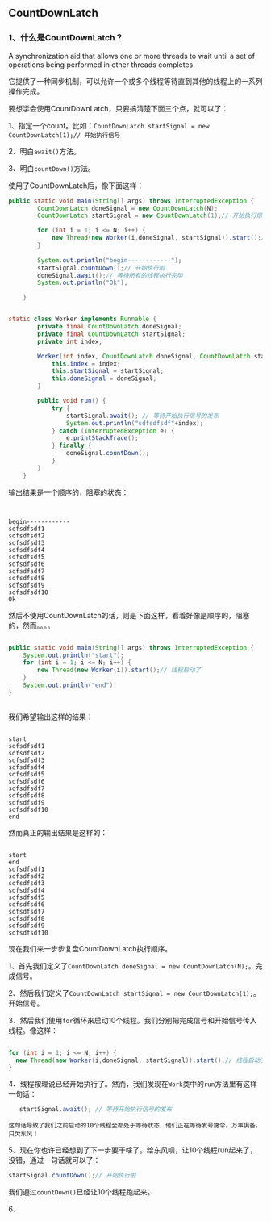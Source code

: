## CountDownLatch

### 1、什么是CountDownLatch？

A synchronization aid that allows one or more threads to wait until a set of operations being performed in other threads completes. 

它提供了一种同步机制，可以允许一个或多个线程等待直到其他的线程上的一系列操作完成。


要想学会使用CountDownLatch，只要搞清楚下面三个点，就可以了：

1、指定一个count。比如：`CountDownLatch startSignal = new CountDownLatch(1);// 开始执行信号`

2、明白`await()`方法。

3、明白`countDown()`方法。


使用了CountDownLatch后，像下面这样：

``` java
public static void main(String[] args) throws InterruptedException {
		CountDownLatch doneSignal = new CountDownLatch(N);
		CountDownLatch startSignal = new CountDownLatch(1);// 开始执行信号

		for (int i = 1; i <= N; i++) {
			new Thread(new Worker(i,doneSignal, startSignal)).start();// 线程启动了
		}
		
		System.out.println("begin------------");
		startSignal.countDown();// 开始执行啦
		doneSignal.await();// 等待所有的线程执行完毕
		System.out.println("Ok");

	}
```

```java

static class Worker implements Runnable {
		private final CountDownLatch doneSignal;
		private final CountDownLatch startSignal;
		private int index;

		Worker(int index, CountDownLatch doneSignal, CountDownLatch startSignal) {
			this.index = index;
			this.startSignal = startSignal;
			this.doneSignal = doneSignal;
		}

		public void run() {
			try {
				startSignal.await(); // 等待开始执行信号的发布
				System.out.println("sdfsdfsdf"+index);
			} catch (InterruptedException e) {
				e.printStackTrace();
			} finally {
				doneSignal.countDown();
			}
		}
	}

```
输出结果是一个顺序的，阻塞的状态：

```log


begin------------
sdfsdfsdf1
sdfsdfsdf2
sdfsdfsdf3
sdfsdfsdf4
sdfsdfsdf5
sdfsdfsdf6
sdfsdfsdf7
sdfsdfsdf8
sdfsdfsdf9
sdfsdfsdf10
Ok

```


然后不使用CountDownLatch的话，则是下面这样，看着好像是顺序的，阻塞的，然而。。。。

```java

public static void main(String[] args) throws InterruptedException {
	System.out.println("start");
	for (int i = 1; i <= N; i++) {
		new Thread(new Worker(i)).start();// 线程启动了
	}
	System.out.println("end");
}
	
```

我们希望输出这样的结果：

 ```log
 
 start
sdfsdfsdf1
sdfsdfsdf2
sdfsdfsdf3
sdfsdfsdf4
sdfsdfsdf5
sdfsdfsdf6
sdfsdfsdf7
sdfsdfsdf8
sdfsdfsdf9
sdfsdfsdf10
end

 ```
然而真正的输出结果是这样的：

```log

start
end
sdfsdfsdf1
sdfsdfsdf2
sdfsdfsdf3
sdfsdfsdf4
sdfsdfsdf5
sdfsdfsdf6
sdfsdfsdf7
sdfsdfsdf8
sdfsdfsdf9
sdfsdfsdf10

```


现在我们来一步步复盘CountDownLatch执行顺序。

1、首先我们定义了`CountDownLatch doneSignal = new CountDownLatch(N);`。完成信号。

2、然后我们定义了`CountDownLatch startSignal = new CountDownLatch(1);`。开始信号。

3、然后我们使用`for`循环来启动10个线程。我们分别把完成信号和开始信号传入线程。像这样：
  
  ```java
  
  for (int i = 1; i <= N; i++) {
	new Thread(new Worker(i,doneSignal, startSignal)).start();// 线程启动了
  }
  
  ```
  
 4、线程按理说已经开始执行了。然而，我们发现在`Work`类中的`run`方法里有这样一句话：
 
 ```java
    startSignal.await(); // 等待开始执行信号的发布
 ```
    这句话导致了我们之前启动的10个线程全都处于等待状态，他们正在等待发号施令。万事俱备，只欠东风！
 
 5、现在你也许已经想到了下一步要干啥了。给东风呗，让10个线程run起来了，没错，通过一句话就可以了：
 
   ```java
   startSignal.countDown();// 开始执行啦
   ```
   
   我们通过`countDown()`已经让10个线程跑起来。
   
   
 6、
